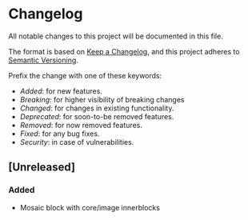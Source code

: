 # Changelog

All notable changes to this project will be documented in this file.

The format is based on [Keep a Changelog](https://keepachangelog.com/en/1.0.0/),
and this project adheres to [Semantic Versioning](https://semver.org/spec/v2.0.0.html).

Prefix the change with one of these keywords:

-   _Added_: for new features.
-   _Breaking_: for higher visibility of breaking changes
-   _Changed_: for changes in existing functionality.
-   _Deprecated_: for soon-to-be removed features.
-   _Removed_: for now removed features.
-   _Fixed_: for any bug fixes.
-   _Security_: in case of vulnerabilities.

## [Unreleased]

### Added

-   Mosaic block with core/image innerblocks